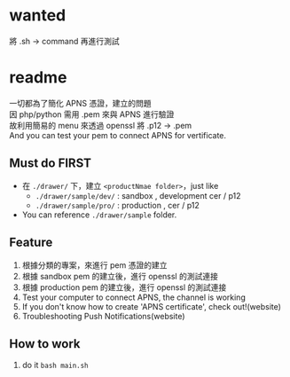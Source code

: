 
# wanted
將 .sh -> command 再進行測試

# readme

一切都為了簡化 APNS 憑證，建立的問題  
因 php/python 需用 .pem 來與 APNS 進行驗證  
故利用簡易的 menu 來透過 openssl 將 .p12 -> .pem  
And you can test your pem to connect APNS for vertificate.

## Must do FIRST

- 在 ```./drawer/``` 下，建立 ```<productNmae folder>```，just like 
	- ```./drawer/sample/dev/``` : sandbox , development cer / p12 
	- ```./drawer/sample/pro/``` : production , cer / p12
- You can reference ```./drawer/sample``` folder.

## Feature

1. 根據分類的專案，來進行 pem 憑證的建立
2. 根據 sandbox pem 的建立後，進行 openssl 的測試連接
3. 根據 production pem 的建立後，進行 openssl 的測試連接
4. Test your computer to connect APNS, the channel is working
5. If you don't know how to create 'APNS certificate', check out!(website)
6. Troubleshooting Push Notifications(website)

## How to work

1. do it ```bash main.sh```
